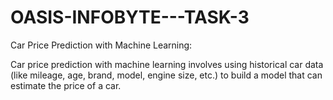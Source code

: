 # OASIS-INFOBYTE---TASK-3
Car Price Prediction with Machine Learning:

Car price prediction with machine learning involves using historical car data (like mileage, age, brand, model, engine size, etc.) to build a model that can estimate the price of a car.
